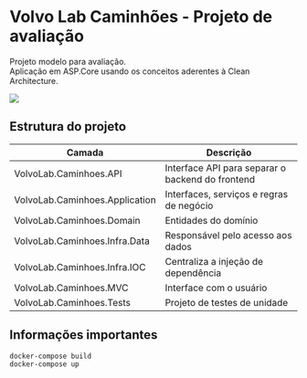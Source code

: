 # Volvo Lab Caminhões - Projeto de avaliação

Projeto modelo para avaliação.<br>
Aplicação em ASP.Core usando os conceitos aderentes à Clean Architecture.

![](img/eshop-webmvc-app-screenshot.png)

## Estrutura do projeto

| Camada | Descrição 
| ------------- | ------------- |
| VolvoLab.Caminhoes.API | Interface API para separar o backend do frontend  |
| VolvoLab.Caminhoes.Application | Interfaces, serviços e regras de negócio |
| VolvoLab.Caminhoes.Domain | Entidades do domínio  |
| VolvoLab.Caminhoes.Infra.Data | Responsável pelo acesso aos dados |
| VolvoLab.Caminhoes.Infra.IOC | Centraliza a injeção de dependência  |
| VolvoLab.Caminhoes.MVC | Interface com o usuário  |
| VolvoLab.Caminhoes.Tests |  Projeto de testes de unidade |

## Informações importantes



```powershell
docker-compose build
docker-compose up
```
